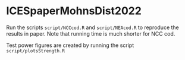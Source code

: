 # ICESpaperMohnsDist2022


Run the scripts `script/NCCcod.R` and `script/NEAcod.R` to reproduce the results in paper. Note that running time is much shorter for NCC cod.

Test power figures are created by running the script `script/plotsStrength.R` 
